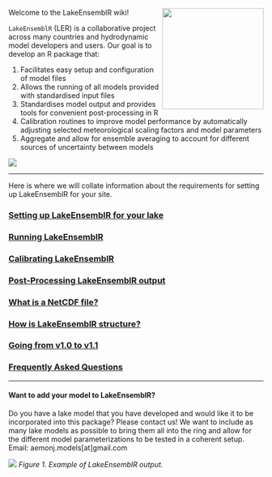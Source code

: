 Welcome to the LakeEnsemblR wiki! <a href="url"><img src="https://github.com/aemon-j/LakeEnsemblR/blob/master/images/logo.png" align="right" height="200" width="200" ></a>

`LakeEnsemblR` (LER) is a collaborative project across many countries and hydrodynamic model developers and users. Our goal is to develop an R package that:
1. Facilitates easy setup and configuration of model files
2. Allows the running of all models provided with standardised input files
3. Standardises model output and provides tools for convenient post-processing in R
4. Calibration routines to improve model performance by automatically adjusting selected meteorological scaling factors and model parameters
5. Aggregate and allow for ensemble averaging to account for different sources of uncertainty between models

<a href="url"><img src="https://github.com/aemon-j/LakeEnsemblR/blob/master/images/LER_overview.PNG"></a>
***
Here is where we will collate information about the requirements for setting up LakeEnsemblR for your site.

### [Setting up LakeEnsemblR for your lake](https://github.com/aemon-j/LakeEnsemblR/wiki/2.-Setting-up-LakeEnsemblR)

### [Running LakeEnsemblR](https://github.com/aemon-j/LakeEnsemblR/wiki/3.-Running-LakeEnsemblR)

### [Calibrating LakeEnsemblR](https://github.com/aemon-j/LakeEnsemblR/wiki/4.-Calibrating-LakeEnsemblR)

### [Post-Processing LakeEnsemblR output](https://github.com/aemon-j/LakeEnsemblR/wiki/5.-Post-Processing-the-results-from-LakeEnsemblR)

### [What is a NetCDF file?](https://github.com/aemon-j/LakeEnsemblR/wiki/What-is-a-NetCDF-file%3F)

### [How is LakeEnsemblR structure?](https://github.com/aemon-j/LakeEnsemblR/wiki/Package-structure)

### [Going from v1.0 to v1.1](https://github.com/aemon-j/LakeEnsemblR/wiki/From-v1.0-to-v1.1)

### [Frequently Asked Questions](https://github.com/aemon-j/LakeEnsemblR/wiki/FAQ)
***
#### Want to add your model to LakeEnsemblR?
Do you have a lake model that you have developed and would like it to be incorporated into this package? Please contact us! We want to include as many lake models as possible to bring them all into the ring and allow for the different model parameterizations to be tested in a coherent setup. Email: aemonj.models[at]gmail.com

![](https://github.com/aemon-j/LakeEnsemblR/blob/master/images/model_ensemble_timeseries_depth.png)<!-- -->
*Figure 1. Example of LakeEnsemblR output.*
